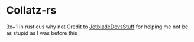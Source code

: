 # Collatz-rs
3x+1 in rust cus why not
Credit to [JetbladeDevsStuff](https://github.com/JetbladeDevsStuff) for helping me not be as stupid as I was before this
